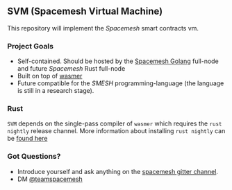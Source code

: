 ## SVM (Spacemesh Virtual Machine)

This repository will implement the _Spacemesh_ smart contracts vm.


### Project Goals
* Self-contained. Should be hosted by the [Spacemesh Golang](https://github.com/spacemeshos/go-spacemesh) full-node and future _Spacemesh_ Rust full-node
* Built on top of [wasmer](https://wasmer.io)
* Future compatible for the _SMESH_ programming-language (the language is still in a research stage).


### Rust
`SVM` depends on the single-pass compiler of `wasmer` which requires the `rust nightly` release channel.
More information about installing `rust nightly` can be [found here](https://doc.rust-lang.org/1.2.0/book/nightly-rust.html)


### Got Questions?
- Introduce yourself and ask anything on the [spacemesh gitter channel](https://gitter.im/spacemesh-os/Lobby).
- DM [@teamspacemesh](https://twitter.com/teamspacemesh)
